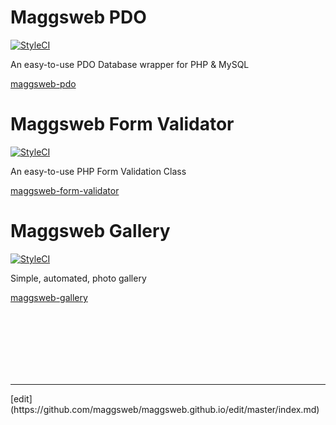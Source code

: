 # Maggsweb PDO

[![StyleCI](https://github.styleci.io/repos/50177395/shield?branch=master)](https://github.styleci.io/repos/50177395)

An easy-to-use PDO Database wrapper for PHP & MySQL

[maggsweb-pdo](http://maggsweb.github.io/maggsweb-pdo)



# Maggsweb Form Validator

[![StyleCI](https://github.styleci.io/repos/108392626/shield?branch=master)](https://github.styleci.io/repos/108392626)

An easy-to-use PHP Form Validation Class

[maggsweb-form-validator](https://maggsweb.github.io/maggsweb-form-validator/)



# Maggsweb Gallery

[![StyleCI](https://github.styleci.io/repos/169919219/shield?branch=master)](https://github.styleci.io/repos/169919219)

Simple, automated, photo gallery

[maggsweb-gallery](https://github.com/maggsweb-gallery/)




<br>
<br>
<br>
<br>
<br>
<br>
<hr>
[edit](https://github.com/maggsweb/maggsweb.github.io/edit/master/index.md)

